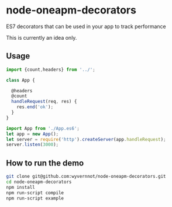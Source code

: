 # node-oneapm-decorators
ES7 decorators that can be used in your app to track performance

This is currently an idea only.

## Usage

```js
import {count,headers} from '../';

class App {

  @headers
  @count
  handleRequest(req, res) {
    res.end('ok');
  }
}
```

```js
import App from './App.es6';
let app = new App();
let server = require('http').createServer(app.handleRequest);
server.listen(3000);
```

## How to run the demo

```sh
git clone git@github.com:wyvernnot/node-oneapm-decorators.git
cd node-oneapm-decorators
npm install
npm run-script compile
npm run-script example
```

